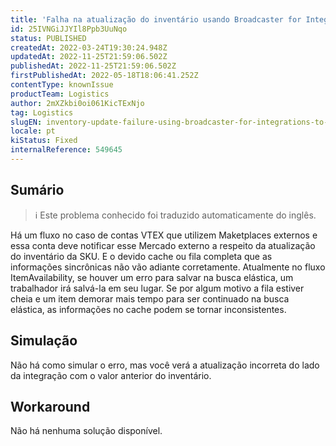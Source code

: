 ```yaml
---
title: 'Falha na atualização do inventário usando Broadcaster for Integrations para Notificar o Mercado Externo'
id: 25IVNGiJJYIl8Ppb3UuNqo
status: PUBLISHED
createdAt: 2022-03-24T19:30:24.948Z
updatedAt: 2022-11-25T21:59:06.502Z
publishedAt: 2022-11-25T21:59:06.502Z
firstPublishedAt: 2022-05-18T18:06:41.252Z
contentType: knownIssue
productTeam: Logistics
author: 2mXZkbi0oi061KicTExNjo
tag: Logistics
slugEN: inventory-update-failure-using-broadcaster-for-integrations-to-notify-external-marketplace
locale: pt
kiStatus: Fixed
internalReference: 549645
---
```


## Sumário

>ℹ️ Este problema conhecido foi traduzido automaticamente do inglês.



Há um fluxo no caso de contas VTEX que utilizem Maketplaces externos e essa conta deve notificar esse Mercado externo a respeito da atualização do inventário da SKU. E o devido cache ou fila completa que as informações sincrônicas não vão adiante corretamente.
Atualmente no fluxo ItemAvailability, se houver um erro para salvar na busca elástica, um trabalhador irá salvá-la em seu lugar. Se por algum motivo a fila estiver cheia e um item demorar mais tempo para ser continuado na busca elástica, as informações no cache podem se tornar inconsistentes.




## Simulação



Não há como simular o erro, mas você verá a atualização incorreta do lado da integração com o valor anterior do inventário.




## Workaround



Não há nenhuma solução disponível.

